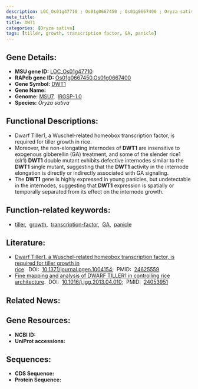 ```yaml
---
description: LOC_Os01g47710 ; Os01g0667450 ; Os01g0667400 ; Oryza sativa
meta_title:
title: DWT1
categories: [Oryza sativa]
tags: [tiller, growth, transcription factor, GA, panicle]
---
```


## Gene Details:
- **MSU gene ID:** [LOC_Os01g47710](http://rice.uga.edu/cgi-bin/ORF_infopage.cgi?orf=LOC_Os01g47710)  
- **RAPdb gene ID:** [Os01g0667450](https://rapdb.dna.affrc.go.jp/locus/?name=Os01g0667450),[Os01g0667400](https://rapdb.dna.affrc.go.jp/locus/?name=Os01g0667400)  
- **Gene Symbol:** <u>DWT1</u>
- **Gene Name:**
- **Genome:**  [MSU7](http://rice.uga.edu/),&nbsp;&nbsp;[IRGSP-1.0](https://rapdb.dna.affrc.go.jp/download/irgsp1.html)
- **Species:** *Oryza sativa*

## Functional Descriptions:
   - Dwarf Tiller1, a Wuschel-related homeobox transcription factor, is required for tiller growth in rice.
   - Moreover, the non-elongating internodes of **DWT1** are insensitive to exogenous gibberellin (GA) treatment, and some of the slender rice1 (slr1) **DWT1** double mutant exhibits defective internodes similar to the **DWT1** single mutant, suggesting that the **DWT1** activity in the internode elongation is directly or indirectly associated with GA signaling.
   - The **DWT1** gene is highly expressed in young panicles, but undetectable in the internodes, suggesting that **DWT1** expression is spatially or temporally separated from its effect on the internode growth.

## Function-related keywords:
   - [tiller](/tags/tiller/),&nbsp;&nbsp;[growth](/tags/growth/),&nbsp;&nbsp;[transcription-factor](/tags/transcription-factor/),&nbsp;&nbsp;[GA](/tags/GA/),&nbsp;&nbsp;[panicle](/tags/panicle/)

## Literature:
   - [Dwarf Tiller1, a Wuschel-related homeobox transcription factor, is required for tiller growth in rice](https://www.doi.org/10.1371/journal.pgen.1004154).&nbsp;&nbsp;DOI:&nbsp;&nbsp;[10.1371/journal.pgen.1004154](https://www.doi.org/10.1371/journal.pgen.1004154);&nbsp;&nbsp;PMID:&nbsp;&nbsp;[24625559](https://pubmed.ncbi.nlm.nih.gov/24625559/)
   - [Fine mapping and analysis of DWARF TILLER1 in controlling rice architecture](https://www.doi.org/10.1016/j.jgg.2013.04.010).&nbsp;&nbsp;DOI:&nbsp;&nbsp;[10.1016/j.jgg.2013.04.010](https://www.doi.org/10.1016/j.jgg.2013.04.010);&nbsp;&nbsp;PMID:&nbsp;&nbsp;[24053951](https://pubmed.ncbi.nlm.nih.gov/24053951/)

## Related News:

## Gene Resources:
- **NCBI ID:**  []()
- **UniProt accessions:** [](https://www.uniprot.org/uniprotkb//entry)

## Sequences:
- **CDS Sequence:**
- **Protein Sequence:**

